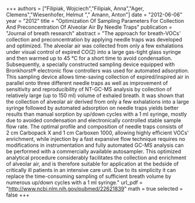 
+++
authors = ["Filipiak, Wojciech","Filipiak, Anna","Ager, Clemens","Wiesenhofer, Helmut "," Amann, Anton"]
date = "2012-06-06"
year = "2012"
title = "Optimization Of Sampling Parameters For Collection And Preconcentration Of Alveolar Air By Needle Traps"
publication = "Journal of breath research"
abstract = "The approach for breath-VOCs' collection and preconcentration by applying needle traps was developed and optimized. The alveolar air was collected from only a few exhalations under visual control of expired CO(2) into a large gas-tight glass syringe and then warmed up to 45 °C for a short time to avoid condensation. Subsequently, a specially constructed sampling device equipped with Bronkhorst® electronic flow controllers was used for automated adsorption. This sampling device allows time-saving collection of expired/inspired air in parallel onto three different needle traps as well as improvement of sensitivity and reproducibility of NT-GC-MS analysis by collection of relatively large (up to 150 ml) volume of exhaled breath. It was shown that the collection of alveolar air derived from only a few exhalations into a large syringe followed by automated adsorption on needle traps yields better results than manual sorption by up/down cycles with a 1 ml syringe, mostly due to avoided condensation and electronically controlled stable sample flow rate. The optimal profile and composition of needle traps consists of 2 cm Carbopack X and 1 cm Carboxen 1000, allowing highly efficient VOCs' enrichment, while injection by a fast expansive flow technique requires no modifications in instrumentation and fully automated GC-MS analysis can be performed with a commercially available autosampler. This optimized analytical procedure considerably facilitates the collection and enrichment of alveolar air, and is therefore suitable for application at the bedside of critically ill patients in an intensive care unit. Due to its simplicity it can replace the time-consuming sampling of sufficient breath volume by numerous up/down cycles with a 1 ml syringe."
url_pdf = "http://www.ncbi.nlm.nih.gov/pubmed/22621839"
math = true
selected = false
+++
